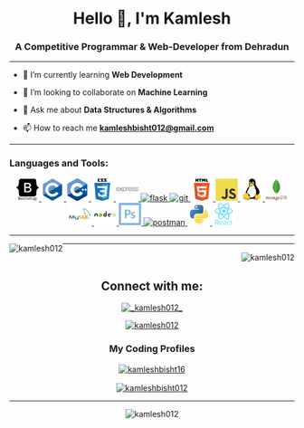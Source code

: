 <h1 align="center">Hello 👋, I'm Kamlesh</h1>

<h3 align="center">A Competitive Programmar & Web-Developer from Dehradun</h3>

<hr>

<!-- - 🔭 I’m currently working on **Chat Web-Appication** -->

<!-- - 🌱 I’m currently learning **ReactJs,NodeJs & MongoDB** -->
- 🌱 I’m currently learning **Web Development**

<!-- - 👯 I’m looking to collaborate on **Stock Price Prediction System** -->
- 👯 I’m looking to collaborate on **Machine Learning**

<!-- - 💬 Ask me about **C++/DSA/CP -->
- 💬 Ask me about **Data Structures & Algorithms**

- 📫 How to reach me **kamleshbisht012@gmail.com**

<!-- - ⚡ Fun fact **I can monkeytype all day.** -->

<hr>

<h3 align="left">Languages and Tools:</h3>
<p align="center"> <a href="https://getbootstrap.com" target="_blank" rel="noreferrer"> <img src="https://raw.githubusercontent.com/devicons/devicon/master/icons/bootstrap/bootstrap-plain-wordmark.svg" alt="bootstrap" width="40" height="40"/> </a> <a href="https://www.cprogramming.com/" target="_blank" rel="noreferrer"> <img src="https://raw.githubusercontent.com/devicons/devicon/master/icons/c/c-original.svg" alt="c" width="40" height="40"/> </a> <a href="https://www.w3schools.com/cpp/" target="_blank" rel="noreferrer"> <img src="https://raw.githubusercontent.com/devicons/devicon/master/icons/cplusplus/cplusplus-original.svg" alt="cplusplus" width="40" height="40"/> </a> <a href="https://www.w3schools.com/css/" target="_blank" rel="noreferrer"> <img src="https://raw.githubusercontent.com/devicons/devicon/master/icons/css3/css3-original-wordmark.svg" alt="css3" width="40" height="40"/> </a> <a href="https://expressjs.com" target="_blank" rel="noreferrer"> <img src="https://raw.githubusercontent.com/devicons/devicon/master/icons/express/express-original-wordmark.svg" alt="express" width="40" height="40"/> </a> <a href="https://flask.palletsprojects.com/" target="_blank" rel="noreferrer"> <img src="https://www.vectorlogo.zone/logos/pocoo_flask/pocoo_flask-icon.svg" alt="flask" width="40" height="40"/> </a> <a href="https://git-scm.com/" target="_blank" rel="noreferrer"> <img src="https://www.vectorlogo.zone/logos/git-scm/git-scm-icon.svg" alt="git" width="40" height="40"/> </a> <a href="https://www.w3.org/html/" target="_blank" rel="noreferrer"> <img src="https://raw.githubusercontent.com/devicons/devicon/master/icons/html5/html5-original-wordmark.svg" alt="html5" width="40" height="40"/> </a> <a href="https://developer.mozilla.org/en-US/docs/Web/JavaScript" target="_blank" rel="noreferrer"> <img src="https://raw.githubusercontent.com/devicons/devicon/master/icons/javascript/javascript-original.svg" alt="javascript" width="40" height="40"/> </a> <a href="https://www.linux.org/" target="_blank" rel="noreferrer"> <img src="https://raw.githubusercontent.com/devicons/devicon/master/icons/linux/linux-original.svg" alt="linux" width="40" height="40"/> </a> <a href="https://www.mongodb.com/" target="_blank" rel="noreferrer"> <img src="https://raw.githubusercontent.com/devicons/devicon/master/icons/mongodb/mongodb-original-wordmark.svg" alt="mongodb" width="40" height="40"/> </a> <a href="https://www.mysql.com/" target="_blank" rel="noreferrer"> <img src="https://raw.githubusercontent.com/devicons/devicon/master/icons/mysql/mysql-original-wordmark.svg" alt="mysql" width="40" height="40"/> </a> <a href="https://nodejs.org" target="_blank" rel="noreferrer"> <img src="https://raw.githubusercontent.com/devicons/devicon/master/icons/nodejs/nodejs-original-wordmark.svg" alt="nodejs" width="40" height="40"/> </a> <a href="https://www.photoshop.com/en" target="_blank" rel="noreferrer"> <img src="https://raw.githubusercontent.com/devicons/devicon/master/icons/photoshop/photoshop-line.svg" alt="photoshop" width="40" height="40"/> </a> <a href="https://postman.com" target="_blank" rel="noreferrer"> <img src="https://www.vectorlogo.zone/logos/getpostman/getpostman-icon.svg" alt="postman" width="40" height="40"/> </a> <a href="https://www.python.org" target="_blank" rel="noreferrer"> <img src="https://raw.githubusercontent.com/devicons/devicon/master/icons/python/python-original.svg" alt="python" width="40" height="40"/> </a> <a href="https://reactjs.org/" target="_blank" rel="noreferrer"> <img src="https://raw.githubusercontent.com/devicons/devicon/master/icons/react/react-original-wordmark.svg" alt="react" width="40" height="40"/> </a> </p>

<hr>
<p><img align="left" src="https://github-readme-stats.vercel.app/api/top-langs?username=kamlesh012&show_icons=true&locale=en&layout=compact" alt="kamlesh012" /></p>


<hr>
<p align="right"><img align="center" src="https://github-readme-streak-stats.herokuapp.com/?user=kamlesh012&" alt="kamlesh012" /></p>
<h2 align="center">Connect with me:</h2>

  <p align="center" > <a href="https://twitter.com/_kamlesh012_" target="blank"><img src="https://img.shields.io/badge/Twitter-1DA1F2?style=for-the-badge&logo=twitter&logoColor=white" alt="_kamlesh012_" /></a> </p>

<p align="center"> <a href="https://linkedin.com/in/kamlesh012" target="blank"><img src="https://img.shields.io/badge/LinkedIn-0077B5?style=for-the-badge&logo=linkedin&logoColor=white" alt="kamlesh012" /></a> </p>


<h3 align="center">My Coding Profiles</h3>

<!-- <p align="center" > <a  href="https://codeforces.com/profile/kamlesh02" target="blank"><img src="https://img.shields.io/badge/Codeforces-445f9d?style=for-the-badge&logo=Codeforces&logoColor=white" alt="kamlesh012" /></a>
</p> -->
  
<!-- <p align="center" > <a align="center" href="https://www.leetcode.com/kamlesh02" target="blank"><img align="center" src="https://img.shields.io/badge/-LeetCode-FFA116?style=for-the-badge&logo=LeetCode&logoColor=black" alt="kamlesh012"/></a>
</p> -->

<!-- <p align="center" >
  <a align="center" href="https://www.codechef.com/users/kamlesh02" target="blank"><img align="center" src="https://img.shields.io/badge/-CodeChef-5B4638?style=for-the-badge&logo=CodeChef&logoColor=white" alt="kamlesh012" /></a>
 </p> -->
 
<p align="center" >
<a align="center" href="https://www.hackerrank.com/Kamlesh_bisht16" target="blank"><img align="center" src="https://img.shields.io/badge/-Hackerrank-2EC866?style=for-the-badge&logo=HackerRank&logoColor=white" alt="kamleshbisht16"/></a>
   </p>
   
  <p align="center" > <a href="https://kaggle.com/kamleshbisht012" target="blank"><img align="center" src="https://img.shields.io/badge/Kaggle-20BEFF?style=for-the-badge&logo=Kaggle&logoColor=white" alt="kamleshbisht012"/></a>
 </p> 
</p>
<hr>
<p align="center"> <img src="https://komarev.com/ghpvc/?username=kamlesh012&label=Profile%20views&color=0e75b6&style=flat" alt="kamlesh012" /> </p>

<!-- <p>&nbsp;<img align="center" src="https://github-readme-stats.vercel.app/api?username=kamlesh012&show_icons=true&locale=en" alt="kamlesh012" /></p> -->
